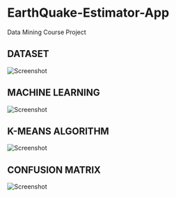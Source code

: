 # EarthQuake-Estimator-App
Data Mining Course Project
## DATASET
![Screenshot](https://raw.githubusercontent.com/rslozl/EarthQuake-Estimator-App/master/csv.png)
## MACHINE LEARNING
![Screenshot](https://raw.githubusercontent.com/rslozl/EarthQuake-Estimator-App/master/algoritma.png)
## K-MEANS ALGORITHM
![Screenshot](https://raw.githubusercontent.com/rslozl/EarthQuake-Estimator-App/master/k-means.png)
## CONFUSION MATRIX
![Screenshot](https://raw.githubusercontent.com/rslozl/EarthQuake-Estimator-App/master/confusion.png)


